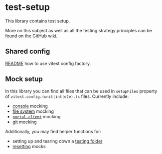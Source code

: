 # test-setup

This library contains test setup.

More on this subject as well as all the testing strategy principles can be found on the GitHub [wiki](https://github.com/code-pushup/cli/wiki/Testing-Strategy#mocking).

## Shared config

[README](./src/lib/config/README.md) how to use vitest config factory.

## Mock setup

In this library you can find all files that can be used in `setupFiles` property of `vitest.config.(unit|int|e2e).ts` files. Currently include:

- [console](./src/lib/console.mock.ts) mocking
- [file system](./src/lib/fs.mock.ts) mocking
- [`portal-client`](./src/lib/portal-client.mock.ts) mocking
- [git](./src/lib/git.mock.ts) mocking

Additionally, you may find helper functions for:

- setting up and tearing down a [testing folder](./src/lib/test-folder.setup.ts)
- [resetting](./src/lib/reset.mocks.ts) mocks
